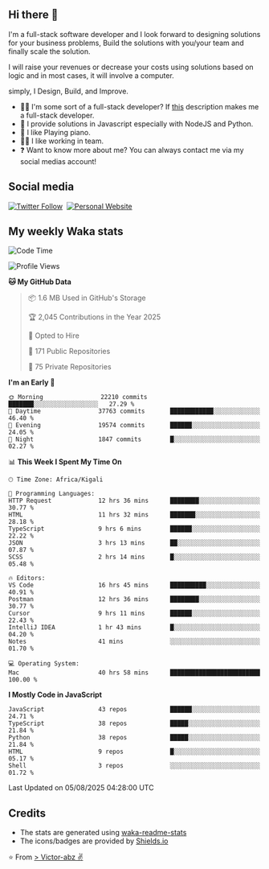 ## Hi there 👋
I'm a full-stack software developer and I look forward to designing solutions for your business problems, Build the solutions with you/your team and finally scale the solution.

I will raise your revenues or decrease your costs using solutions based on logic and in most cases, it will involve a computer.

simply, I Design, Build, and Improve.

- 👨‍💻 I'm some sort of a full-stack developer? If [this](https://www.w3schools.com/whatis/whatis_fullstack.asp) description makes me a full-stack developer.
- 🌱 I provide solutions in Javascript especially with NodeJS and Python. 
- 🎹 I like Playing piano.
- 👯‍♀️ I like working in team.
- ❓ Want to know more about me? You can always contact me via my social medias account!

## Social media
[![Twitter Follow](https://img.shields.io/twitter/follow/vicky_abz?color=%231DA1F2&label=Twitter&style=for-the-badge&logo=twitter&logoColor=ffffff)](https://twitter.com/vicky_abz)
‎‎ [![Personal Website](https://img.shields.io/static/v1?label=visit&message=victor-abz.com&color=%235F021F&style=for-the-badge)](https://victor-abz.com/)

## My weekly Waka stats
<!--START_SECTION:waka-->
![Code Time](http://img.shields.io/badge/Code%20Time-1%2C911%20hrs%2010%20mins-blue)

![Profile Views](http://img.shields.io/badge/Profile%20Views-0-blue)

**🐱 My GitHub Data** 

> 📦 1.6 MB Used in GitHub's Storage 
 > 
> 🏆 2,045 Contributions in the Year 2025
 > 
> 💼 Opted to Hire
 > 
> 📜 171 Public Repositories 
 > 
> 🔑 75 Private Repositories 
 > 
**I'm an Early 🐤** 

```text
🌞 Morning                22210 commits       ███████░░░░░░░░░░░░░░░░░░   27.29 % 
🌆 Daytime                37763 commits       ████████████░░░░░░░░░░░░░   46.40 % 
🌃 Evening                19574 commits       ██████░░░░░░░░░░░░░░░░░░░   24.05 % 
🌙 Night                  1847 commits        █░░░░░░░░░░░░░░░░░░░░░░░░   02.27 % 
```


📊 **This Week I Spent My Time On** 

```text
🕑︎ Time Zone: Africa/Kigali

💬 Programming Languages: 
HTTP Request             12 hrs 36 mins      ████████░░░░░░░░░░░░░░░░░   30.77 % 
HTML                     11 hrs 32 mins      ███████░░░░░░░░░░░░░░░░░░   28.18 % 
TypeScript               9 hrs 6 mins        ██████░░░░░░░░░░░░░░░░░░░   22.22 % 
JSON                     3 hrs 13 mins       ██░░░░░░░░░░░░░░░░░░░░░░░   07.87 % 
SCSS                     2 hrs 14 mins       █░░░░░░░░░░░░░░░░░░░░░░░░   05.48 % 

🔥 Editors: 
VS Code                  16 hrs 45 mins      ██████████░░░░░░░░░░░░░░░   40.91 % 
Postman                  12 hrs 36 mins      ████████░░░░░░░░░░░░░░░░░   30.77 % 
Cursor                   9 hrs 11 mins       ██████░░░░░░░░░░░░░░░░░░░   22.43 % 
IntelliJ IDEA            1 hr 43 mins        █░░░░░░░░░░░░░░░░░░░░░░░░   04.20 % 
Notes                    41 mins             ░░░░░░░░░░░░░░░░░░░░░░░░░   01.70 % 

💻 Operating System: 
Mac                      40 hrs 58 mins      █████████████████████████   100.00 % 
```

**I Mostly Code in JavaScript** 

```text
JavaScript               43 repos            ██████░░░░░░░░░░░░░░░░░░░   24.71 % 
TypeScript               38 repos            █████░░░░░░░░░░░░░░░░░░░░   21.84 % 
Python                   38 repos            █████░░░░░░░░░░░░░░░░░░░░   21.84 % 
HTML                     9 repos             █░░░░░░░░░░░░░░░░░░░░░░░░   05.17 % 
Shell                    3 repos             ░░░░░░░░░░░░░░░░░░░░░░░░░   01.72 % 
```




 Last Updated on 05/08/2025 04:28:00 UTC
<!--END_SECTION:waka-->

## Credits
- The stats are generated using [waka-readme-stats](https://github.com/anmol098/waka-readme-stats)
- The icons/badges are provided by [Shields.io](https://shields.io/)

⭐️ From [> Victor-abz ✌](https://victor-abz.com/)
